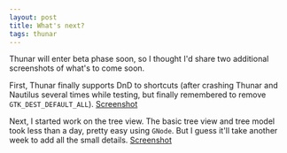 ```yaml
---
layout: post
title: What's next?
tags: thunar
---
```


Thunar will enter beta phase soon, so I thought I'd share two additional screenshots of what's to come soon.

First, Thunar finally supports DnD to shortcuts (after crashing Thunar and Nautilus several times while testing, but finally remembered to remove `GTK_DEST_DEFAULT_ALL`). <a href="/images/2006/thunar-shortcuts-dnd.png">Screenshot</a>

Next, I started work on the tree view. The basic tree view and tree model took less than a day, pretty easy using <code>GNode</code>. But I guess it'll take another week to add all the small details. <a href="/images/2006/thunar-tree-view.png">Screenshot</a>
